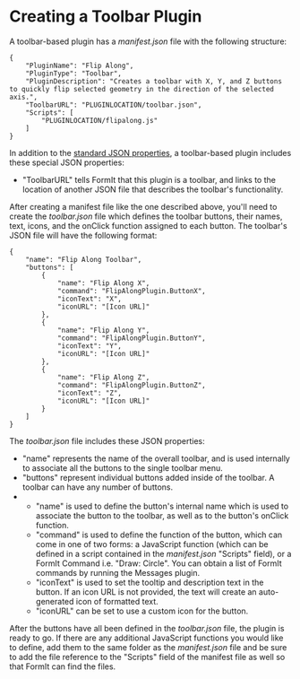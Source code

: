 # Creating a Toolbar Plugin

A toolbar-based plugin has a _manifest.json_ file with the following structure:

```
{
    "PluginName": "Flip Along",
    "PluginType": "Toolbar",
    "PluginDescription": "Creates a toolbar with X, Y, and Z buttons to quickly flip selected geometry in the direction of the selected axis.",
    "ToolbarURL": "PLUGINLOCATION/toolbar.json",
    "Scripts": [
        "PLUGINLOCATION/flipalong.js"
    ]
}               
```

In addition to the [standard JSON properties](https://formit3d.github.io/FormItExamplePlugins/docs/HowToBuild.html#GeneralPluginSetup), a toolbar-based plugin includes these special JSON properties:

* "ToolbarURL" tells FormIt that this plugin is a toolbar, and links to the location of another JSON file that describes the toolbar's functionality.

After creating a manifest file like the one described above, you'll need to create the _toolbar.json_ file which defines the toolbar buttons, their names, text, icons, and the onClick function assigned to each button. The toolbar's JSON file will have the following format:

```
{
    "name": "Flip Along Toolbar",
    "buttons": [
        {
            "name": "Flip Along X",
            "command": "FlipAlongPlugin.ButtonX",
            "iconText": "X",
            "iconURL": "[Icon URL]"
        },
        {
            "name": "Flip Along Y",
            "command": "FlipAlongPlugin.ButtonY",
            "iconText": "Y",
            "iconURL": "[Icon URL]"
        },
        {
            "name": "Flip Along Z",
            "command": "FlipAlongPlugin.ButtonZ",
            "iconText": "Z",
            "iconURL": "[Icon URL]"
        }
    ]
}               
```

The _toolbar.json_ file includes these JSON properties:

* "name" represents the name of the overall toolbar, and is used internally to associate all the buttons to the single toolbar menu.
* "buttons" represent individual buttons added inside of the toolbar. A toolbar can have any number of buttons.
*
  * "name" is used to define the button's internal name which is used to associate the button to the toolbar, as well as to the button's onClick function.
  * "command" is used to define the function of the button, which can come in one of two forms: a JavaScript function (which can be defined in a script contained in the _manifest.json_ "Scripts" field), or a FormIt Command i.e. "Draw: Circle". You can obtain a list of FormIt commands by running the Messages plugin.
  * "iconText" is used to set the tooltip and description text in the button. If an icon URL is not provided, the text will create an auto-generated icon of formatted text.
  * "iconURL" can be set to use a custom icon for the button.

After the buttons have all been defined in the _toolbar.json_ file, the plugin is ready to go. If there are any additional JavaScript functions you would like to define, add them to the same folder as the _manifest.json_ file and be sure to add the file reference to the "Scripts" field of the manifest file as well so that FormIt can find the files.
